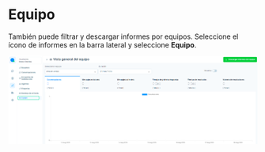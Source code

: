 # Equipo

También puede filtrar y descargar informes por equipos. Seleccione el ícono de informes en la barra lateral y seleccione **Equipo**.

![Alt text](img/equipo_01.png)